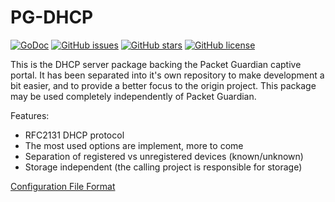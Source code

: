# PG-DHCP

[![GoDoc](https://godoc.org/github.com/packet-guardian/pg-dhcp?status.svg)](https://godoc.org/github.com/packet-guardian/pg-dhcp)
[![GitHub issues](https://img.shields.io/github/issues/usi-lfkeitel/pg-dhcp.svg)](https://github.com/packet-guardian/pg-dhcp/issues)
[![GitHub stars](https://img.shields.io/github/stars/usi-lfkeitel/pg-dhcp.svg)](https://github.com/packet-guardian/pg-dhcp/stargazers)
[![GitHub license](https://img.shields.io/badge/license-New%20BSD-blue.svg)](https://raw.githubusercontent.com/usi-lfkeitel/pg-dhcp/master/LICENSE)

This is the DHCP server package backing the Packet Guardian captive portal. It has been separated into it's own repository to make development a bit easier, and to provide a better focus to the origin project. This package may be used completely independently of Packet Guardian.

Features:

- RFC2131 DHCP protocol
- The most used options are implement, more to come
- Separation of registered vs unregistered devices (known/unknown)
- Storage independent (the calling project is responsible for storage)

[Configuration File Format](configurationFileFormat.md)
